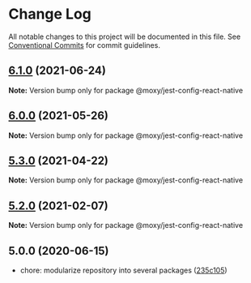 # Change Log

All notable changes to this project will be documented in this file.
See [Conventional Commits](https://conventionalcommits.org) for commit guidelines.

## [6.1.0](https://github.com/moxystudio/jest-config/compare/v6.0.0...v6.1.0) (2021-06-24)

**Note:** Version bump only for package @moxy/jest-config-react-native





## [6.0.0](https://github.com/moxystudio/jest-config/compare/v5.3.0...v6.0.0) (2021-05-26)

**Note:** Version bump only for package @moxy/jest-config-react-native





## [5.3.0](https://github.com/moxystudio/jest-config/compare/v5.2.0...v5.3.0) (2021-04-22)

**Note:** Version bump only for package @moxy/jest-config-react-native





## [5.2.0](https://github.com/moxystudio/jest-config/compare/v5.1.0...v5.2.0) (2021-02-07)

**Note:** Version bump only for package @moxy/jest-config-react-native





## 5.0.0 (2020-06-15)

* chore: modularize repository into several packages ([235c105](https://github.com/moxystudio/jest-config/commit/235c105))
